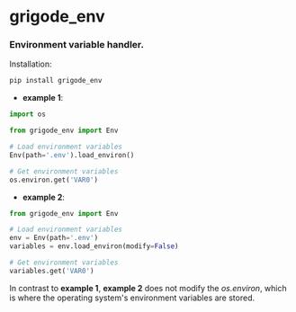 # grigode_env

### Environment variable handler.

Installation:

```bash
pip install grigode_env
```

- **example 1**:

```python
import os

from grigode_env import Env

# Load environment variables
Env(path='.env').load_environ()

# Get environment variables
os.environ.get('VAR0')

```

- **example 2**:

```python
from grigode_env import Env

# Load environment variables
env = Env(path='.env')
variables = env.load_environ(modify=False)

# Get environment variables
variables.get('VAR0')

```

In contrast to **example 1**, **example 2** does not modify the _os.environ_, which is where the operating system's environment variables are stored.
